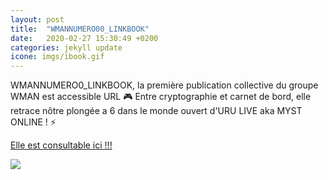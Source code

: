 ```yaml
---
layout: post
title:  "WMANNUMERO00_LINKBOOK"
date:   2020-02-27 15:30:49 +0200
categories: jekyll update
icone: imgs/ibook.gif
---
```

WMANNUMERO0_LINKBOOK, la première publication collective du groupe WMAN est accessible URL 🎮
Entre cryptographie et carnet de bord, elle retrace nôtre plongée a 6 dans le monde ouvert d'URU LIVE aka MYST ONLINE ! ⚡️

[Elle est consultable ici !!!](https://fr.calameo.com/read/002746359928b8ca6f60d)

![]({{site.imgurl}}/linkbookpubli.jpg)
